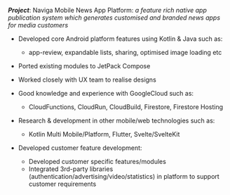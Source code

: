 **_Project_**: Naviga Mobile News App Platform: 
*a feature rich native app publication system which generates customised and branded news apps for media customers*
* Developed core Android platform features using Kotlin & Java such as:
	* app-review, expandable lists, sharing, optimised image loading etc
* Ported existing modules to JetPack Compose
* Worked closely with UX team to realise designs
* Good knowledge and experience with GoogleCloud such as:
	* CloudFunctions, CloudRun, CloudBuild, Firestore, Firestore Hosting
* Research & development in other mobile/web technologies such as:
	* Kotlin Multi Mobile/Platform, Flutter, Svelte/SvelteKit

* Developed customer feature development:
	* Developed customer specific features/modules
	* Integrated 3rd-party libraries (authentication/advertising/video/statistics) in platform to support customer requirements